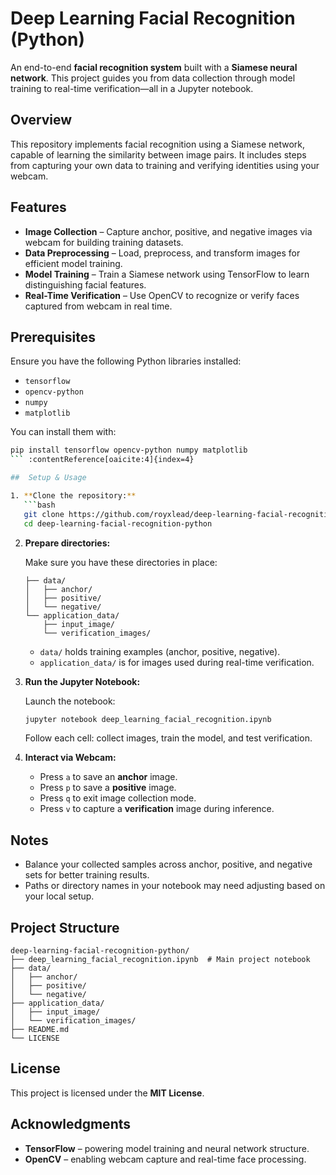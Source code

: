 # Deep Learning Facial Recognition (Python)

An end-to-end **facial recognition system** built with a **Siamese neural network**. This project guides you from data collection through model training to real-time verification—all in a Jupyter notebook.

## Overview

This repository implements facial recognition using a Siamese network, capable of learning the similarity between image pairs. It includes steps from capturing your own data to training and verifying identities using your webcam.

## Features

* **Image Collection** – Capture anchor, positive, and negative images via webcam for building training datasets. 
* **Data Preprocessing** – Load, preprocess, and transform images for efficient model training. 
* **Model Training** – Train a Siamese network using TensorFlow to learn distinguishing facial features. 
* **Real-Time Verification** – Use OpenCV to recognize or verify faces captured from webcam in real time. 

## Prerequisites

Ensure you have the following Python libraries installed:

* `tensorflow`
* `opencv-python`
* `numpy`
* `matplotlib`

You can install them with:

````bash
pip install tensorflow opencv-python numpy matplotlib
``` :contentReference[oaicite:4]{index=4}

##  Setup & Usage

1. **Clone the repository:**
   ```bash
   git clone https://github.com/royxlead/deep-learning-facial-recognition-python.git
   cd deep-learning-facial-recognition-python
````

2. **Prepare directories:**

   Make sure you have these directories in place:

   ```
   ├── data/
   │   ├── anchor/
   │   ├── positive/
   │   └── negative/
   └── application_data/
       ├── input_image/
       └── verification_images/
   ```

   * `data/` holds training examples (anchor, positive, negative).
   * `application_data/` is for images used during real-time verification. 

3. **Run the Jupyter Notebook:**

   Launch the notebook:

   ```bash
   jupyter notebook deep_learning_facial_recognition.ipynb
   ```

   Follow each cell: collect images, train the model, and test verification. 

4. **Interact via Webcam:**

   * Press `a` to save an **anchor** image.
   * Press `p` to save a **positive** image.
   * Press `q` to exit image collection mode.
   * Press `v` to capture a **verification** image during inference. 

## Notes

* Balance your collected samples across anchor, positive, and negative sets for better training results.
* Paths or directory names in your notebook may need adjusting based on your local setup. 

## Project Structure

```
deep-learning-facial-recognition-python/
├── deep_learning_facial_recognition.ipynb  # Main project notebook
├── data/
│   ├── anchor/
│   ├── positive/
│   └── negative/
├── application_data/
│   ├── input_image/
│   └── verification_images/
├── README.md
└── LICENSE
```

## License

This project is licensed under the **MIT License**. 

## Acknowledgments

* **TensorFlow** – powering model training and neural network structure.
* **OpenCV** – enabling webcam capture and real-time face processing. 
